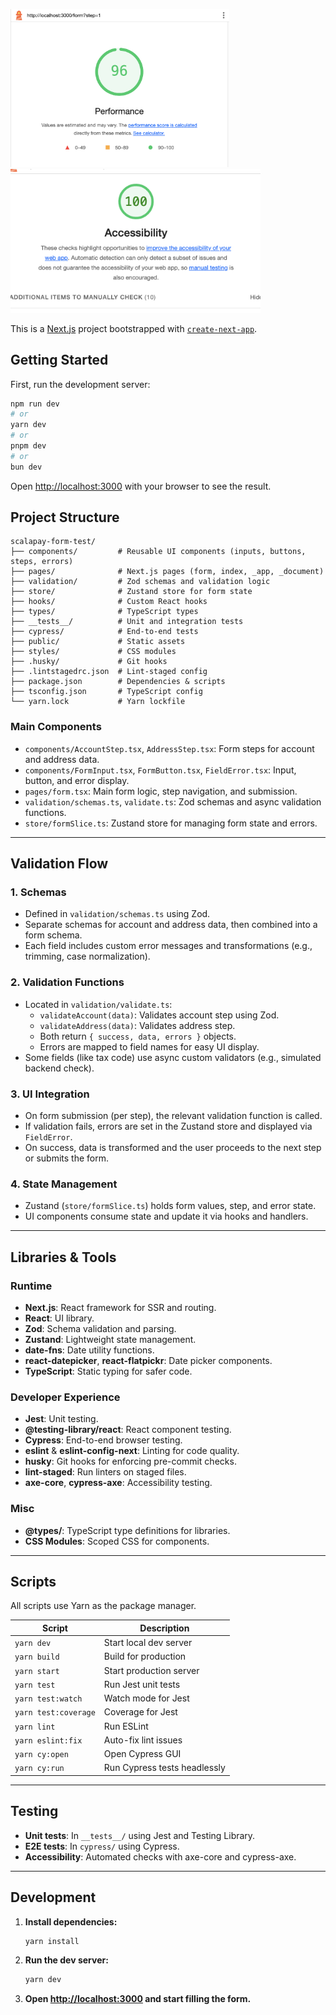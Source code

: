 
<p float="left">
  <img src="public/perf.png" width="350" />
  <img src="public/a11y.png" width="400" />
</p>



This is a [Next.js](https://nextjs.org) project bootstrapped with [`create-next-app`](https://nextjs.org/docs/pages/api-reference/create-next-app).

## Getting Started

First, run the development server:

```bash
npm run dev
# or
yarn dev
# or
pnpm dev
# or
bun dev
```

Open [http://localhost:3000](http://localhost:3000) with your browser to see the result.

## Project Structure

```
scalapay-form-test/
├── components/         # Reusable UI components (inputs, buttons, steps, errors)
├── pages/              # Next.js pages (form, index, _app, _document)
├── validation/         # Zod schemas and validation logic
├── store/              # Zustand store for form state
├── hooks/              # Custom React hooks
├── types/              # TypeScript types
├── __tests__/          # Unit and integration tests
├── cypress/            # End-to-end tests
├── public/             # Static assets
├── styles/             # CSS modules
├── .husky/             # Git hooks
├── .lintstagedrc.json  # Lint-staged config
├── package.json        # Dependencies & scripts
├── tsconfig.json       # TypeScript config
└── yarn.lock           # Yarn lockfile
```

### Main Components

- `components/AccountStep.tsx`, `AddressStep.tsx`: Form steps for account and address data.
- `components/FormInput.tsx`, `FormButton.tsx`, `FieldError.tsx`: Input, button, and error display.
- `pages/form.tsx`: Main form logic, step navigation, and submission.
- `validation/schemas.ts`, `validate.ts`: Zod schemas and async validation functions.
- `store/formSlice.ts`: Zustand store for managing form state and errors.

---

## Validation Flow

### 1. Schemas

- Defined in `validation/schemas.ts` using Zod.
- Separate schemas for account and address data, then combined into a form schema.
- Each field includes custom error messages and transformations (e.g., trimming, case normalization).

### 2. Validation Functions

- Located in `validation/validate.ts`:
  - `validateAccount(data)`: Validates account step using Zod.
  - `validateAddress(data)`: Validates address step.
  - Both return `{ success, data, errors }` objects.
  - Errors are mapped to field names for easy UI display.
- Some fields (like tax code) use async custom validators (e.g., simulated backend check).

### 3. UI Integration

- On form submission (per step), the relevant validation function is called.
- If validation fails, errors are set in the Zustand store and displayed via `FieldError`.
- On success, data is transformed and the user proceeds to the next step or submits the form.

### 4. State Management

- Zustand (`store/formSlice.ts`) holds form values, step, and error state.
- UI components consume state and update it via hooks and handlers.

---

## Libraries & Tools

### Runtime

- **Next.js**: React framework for SSR and routing.
- **React**: UI library.
- **Zod**: Schema validation and parsing.
- **Zustand**: Lightweight state management.
- **date-fns**: Date utility functions.
- **react-datepicker**, **react-flatpickr**: Date picker components.
- **TypeScript**: Static typing for safer code.

### Developer Experience

- **Jest**: Unit testing.
- **@testing-library/react**: React component testing.
- **Cypress**: End-to-end browser testing.
- **eslint** & **eslint-config-next**: Linting for code quality.
- **husky**: Git hooks for enforcing pre-commit checks.
- **lint-staged**: Run linters on staged files.
- **axe-core**, **cypress-axe**: Accessibility testing.

### Misc

- **@types/**: TypeScript type definitions for libraries.
- **CSS Modules**: Scoped CSS for components.

---

## Scripts

All scripts use Yarn as the package manager.

| Script         | Description                      |
|----------------|----------------------------------|
| `yarn dev`     | Start local dev server           |
| `yarn build`   | Build for production             |
| `yarn start`   | Start production server          |
| `yarn test`    | Run Jest unit tests              |
| `yarn test:watch` | Watch mode for Jest           |
| `yarn test:coverage` | Coverage for Jest          |
| `yarn lint`    | Run ESLint                      |
| `yarn eslint:fix` | Auto-fix lint issues          |
| `yarn cy:open` | Open Cypress GUI                 |
| `yarn cy:run`  | Run Cypress tests headlessly     |

---

## Testing

- **Unit tests**: In `__tests__/` using Jest and Testing Library.
- **E2E tests**: In `cypress/` using Cypress.
- **Accessibility**: Automated checks with axe-core and cypress-axe.

---

## Development

1. **Install dependencies:**
   ```sh
   yarn install
   ```
2. **Run the dev server:**
   ```sh
   yarn dev
   ```
3. **Open [http://localhost:3000](http://localhost:3000) and start filling the form.**

